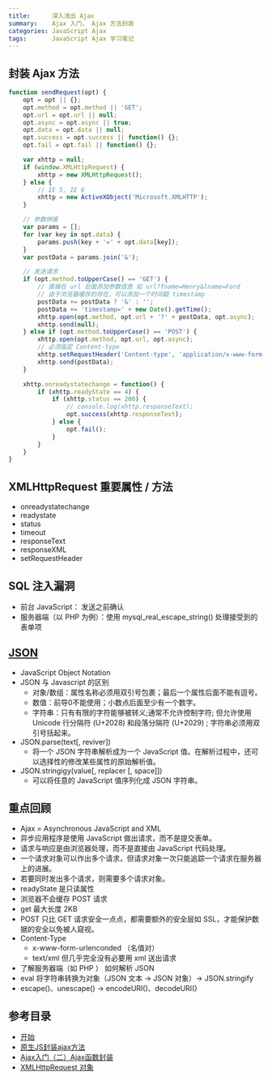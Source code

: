 ```yaml
---
title:      深入浅出 Ajax 
summary:    Ajax 入门， Ajax 方法封装
categories: JavaScript Ajax
tags:       JavaScript Ajax 学习笔记
---
```


## 封装 Ajax 方法

```javascript
function sendRequest(opt) {
    opt = opt || {};
    opt.method = opt.method || 'GET';
    opt.url = opt.url || null;
    opt.async = opt.async || true;
    opt.data = opt.data || null;
    opt.success = opt.success || function() {};
    opt.fail = opt.fail || function() {};

    var xhttp = null;
    if (window.XMLHttpRequest) {
        xhttp = new XMLHttpRequest();
    } else {
        // IE 5, IE 6
        xhttp = new ActiveXObject('Microsoft.XMLHTTP');
    }

    // 参数拼接
    var params = [];
    for (var key in opt.data) {
        params.push(key + '=' + opt.data[key]);
    }
    var postData = params.join('&');

    // 发送请求
    if (opt.method.toUpperCase() == 'GET') {
        // 直接在 url 后面添加参数信息 如 url?fname=Henry&lname=Ford
        // 由于浏览器缓存的存在，可以添加一个时间戳 timestamp
        postData += postData ? '&' : '';
        postData += 'timestamp=' + new Date().getTime();
        xhttp.open(opt.method, opt.url + '?' + postData, opt.async);
        xhttp.send(null);
    } else if (opt.method.toUpperCase() == 'POST') {
        xhttp.open(opt.method, opt.url, opt.async);
        // 必须指定 Content-type
        xhttp.setRequestHeader('Content-type', 'application/x-www-form-urlencoded');
        xhttp.send(postData);
    }

    xhttp.onreadystatechange = function() {
        if (xhttp.readyState == 4) {
            if (xhttp.status == 200) {
                // console.log(xhttp.responseText);
                opt.success(xhttp.responseText);
            } else {
                opt.fail();
            }
        }
    }
}
```

## XMLHttpRequest 重要属性 / 方法
- onreadystatechange
- readystate
- status
- timeout
- responseText
- responseXML
- setRequestHeader

## SQL 注入漏洞
- 前台 JavaScript： 发送之前确认
- 服务器端（以 PHP 为例）：使用 mysql_real_escape_string() 处理接受到的表单项

## [JSON](https://developer.mozilla.org/zh-CN/docs/Web/JavaScript/Reference/Global_Objects/JSON)
- JavaScript Object Notation
- JSON 与 Javascript 的区别
  - 对象/数组：属性名称必须用双引号包裹；最后一个属性后面不能有逗号。
  - 数值：前导0不能使用；小数点后面至少有一个数字。
  - 字符串：只有有限的字符能够被转义;通常不允许控制字符; 但允许使用Unicode 行分隔符 (U+2028) 和段落分隔符 (U+2029) ; 字符串必须用双引号括起来。
- JSON.parse(text[, reviver])
  - 将一个 JSON 字符串解析成为一个 JavaScript 值。在解析过程中，还可以选择性的修改某些属性的原始解析值。
- JSON.stringigy(value[, replacer [, space]])
  - 可以将任意的 JavaScript 值序列化成 JSON 字符串。

## 重点回顾

- Ajax = Asynchronous JavaScript and XML
- 异步应用程序是使用 JavaScript 做出请求，而不是提交表单。
- 请求与响应是由浏览器处理，而不是直接由 JavaScript 代码处理。
- 一个请求对象可以作出多个请求，但请求对象一次只能追踪一个请求在服务器上的进展。
- 若要同时发出多个请求，则需要多个请求对象。
- readyState 是只读属性
- 浏览器不会缓存 POST 请求
- get 最大长度 2KB
- POST 只比 GET 请求安全一点点，都需要额外的安全层如 SSL，才能保护数据的安全以免被人窥视。
- Content-Type 
  - x-www-form-urlenconded （名值对）
  - text/xml 但几乎完全没有必要用 xml 送出请求
- 了解服务器端（如 PHP ） 如何解析 JSON
- eval 将字符串转换为对象（JSON 文本 -> JSON 对象）-> JSON.stringify
- escape()、unescape() -> encodeURI()、decodeURI()


##  参考目录
- [开始](https://developer.mozilla.org/zh-CN/docs/AJAX/Getting_Started)
- [原生JS封装ajax方法](http://www.cnblogs.com/a757956132/p/5603176.html)
- [Ajax入门（二）Ajax函数封装](http://guowenfh.github.io/2015/12/18/Ajax-elementary-course-2-fn/)
- [XMLHttpRequest 对象](https://developer.mozilla.org/en-US/docs/Web/API/XMLHttpRequest)